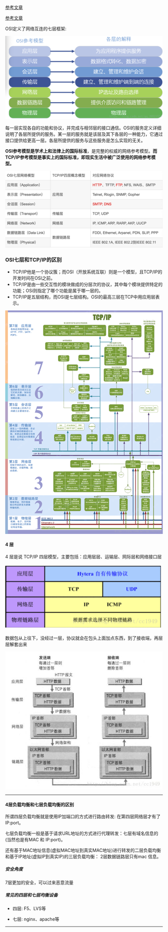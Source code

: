 [参考文章](https://blog.csdn.net/qq_39521554/article/details/79894501)

[参考文章](https://zhuanlan.zhihu.com/p/34904010)



OSI定义了网络互连的七层框架:

![a](./picture/osi1.png)

每一层实现各自的功能和协议，并完成与相邻层的接口通信。OSI的服务定义详细说明了各层所提供的服务。某一层的服务就是该层及其下各层的一种能力，它通过接口提供给更高一层。各层所提供的服务与这些服务是怎么实现的无关。

**OSI参考模型是学术上和法律上的国际标准**，是完整的权威的网络参考模型。**而TCP/IP参考模型是事实上的国际标准，即现实生活中被广泛使用的网络参考模型。**

![a](./picture/osi2.png)

### **OSI七层和TCP/IP的区别**

- TCP/IP他是一个协议簇；而OSI（开放系统互联）则是一个模型，且TCP/IP的开发时间在OSI之前。
- TCP/IP是由一些交互性的模块做成的分层次的协议，其中每个模块提供特定的功能；OSi则指定了哪个功能是属于哪一层的。
- TCP/IP是五层结构，而OSI是七层结构。OSI的最高三层在TCP中用应用层表示。

![a](./picture/osi_tcpip.png)

#### 4 层

4 层是说 TCP/IP 四层模型，主要包括：应用层层、运输层、网际层和网络接口层

<img src="./picture/osi_tcpip1.png" alt="a" style="zoom:50%;" />

数据包从上往下，没经过一层，协议就会在包头上面加点东西，到了接收端，再层层解套出来

<img src="./picture/osi_tcpip2.jpeg"/>

---

#### 4层负载均衡和七层负载均衡的区别

所谓四层负载均衡就是使用IP加端口的方式进行路由转发: 在第四层网络层才有了IP:port。

七层负载均衡一般是基于请求URL地址的方式进行代理转发：七层有域名信息的(当然也是有MAC 和 IP:port)。

还有基于MAC地址信息(虚拟MAC地址到真实MAC地址)进行转发的二层负载均衡和基于IP地址(虚拟IP到真实IP)的三层负载均衡： 2层数据链路层只有mac 信息。

##### 安全角度

7层更加的安全，可以过来恶意流量

##### 常见的四层和七层均衡设备

* 四层: F5、LVS等

* 七层: nginx、apache等

---







